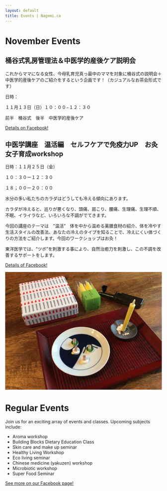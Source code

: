 ```yaml
---
layout: default
title: Events | Nagomi.ca
---
```


# November Events

## 桶谷式乳房管理法＆中医学的産後ケア説明会

これからママになる女性、今母乳育児真っ最中のママを対象に桶谷式の説明会＋中医学的産後ケアのご紹介をするという企画です！（カジュアルなお茶会形式です）

日時：

１１月１３日（日）１０：００−１２：３０

前半　桶谷式　後半　中医学的産後ケア

[Details on Facebook!](https://www.facebook.com/events/575591712647706/)


## 中医学講座　温活編　セルフケアで免疫力UP　お灸女子育成workshop

日時：１１月２５日（金）

１０：３０ー１２：３０

１８；００ー２０：００

水分の多い私たちのカラダはどうしても冷える傾向にあります。

カラダが冷えると、巡りが悪くなり、頭痛、肩こり、腰痛、生理痛、生理不順、不眠、イライラなど、いろいろな不調がでてきます。

今回の講座のテーマは　”温活”　体を中から温める薬膳食材の紹介、体を冷やす生活スタイルの改善法、あなたの冷えのタイプを知ることで、冷えにくい体づくりの方法をご紹介します。今回のワークショップはお灸！

東洋医学では、“ツボ”を刺激する事により、自然治癒力を刺激し、この不調を改善するサポートをします。

[Details of Facebook!](https://www.facebook.com/events/354306281589249/)

<div class="clear"></div>

<div class="img">
  <img src="photos/event5.jpg" width="700" alt="candles"/>
</div>

# Regular Events

Join us for an exciting array of events and classes. Upcoming subjects include:

  * Aroma workshop
  * Building Blocks Dietary Education Class
  * Skin care and make up seminar
  * Healthy Living Workshop
  * Eco living seminar
  * Chinese medicine (yakuzen) workshop
  * Microbiotic workshop
  * Super Food Seminar

[See more on our Facebook page!](https://www.facebook.com/nagomibeautyroom/events)
